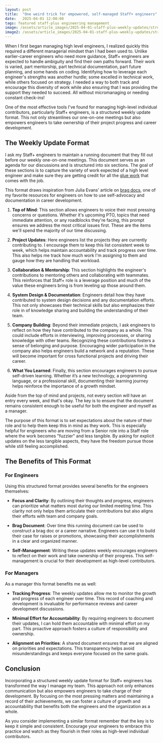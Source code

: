```yaml
---
layout: post
title:  "One weird trick for empowered, self-managed Staff+ engineers"
date:   2025-04-01 12:00:00
tags: featured staff-plus engineering management
image: /assets/article_images/2025-04-01-staff-plus-weekly-updates/structured-growth.jpg
image2: /assets/article_images/2025-04-01-staff-plus-weekly-updates/structured-growth-mobile.jpg
---
```


When I first began managing high level engineers, I realized quickly this required a different managerial mindset
than I had been used to. Unlike earlier-career engineers who need more guidance,
Staff+ engineers are expected to handle ambiguity and find their own paths forward. Their work is varied, part mentorship, part
technical documentation, part future planning, and some hands on coding. Identifying how to leverage each engineer's
strengths was another hurdle; some excelled in technical work, while others focused on strategy. I needed a way to both
track and encourage this diversity of work while also ensuring that I was providing the support they needed to succeed.
All without micromanaging or needing constant check-ins!

One of the most effective tools I've found for managing high-level individual contributors, particularly Staff+ engineers,
is a structured weekly update format. This not only streamlines our one-on-one meetings but also empowers engineers to take
ownership of their project progress and career development.

## The Weekly Update Format

I ask my Staff+ engineers to maintain a running document that they fill out before our weekly one-on-one meetings. This
document serves as an agenda for our discussions and is structured into six sections. The goal of these sections
is to capture the variety of work expected of a high level engineer and make sure they are getting credit for all the
[glue work](https://www.noidea.dog/glue) that comes with the job.

This format draws inspiration from Julia Evans' article on [brag docs](https://jvns.ca/blog/brag-documents/),
one of my favorite resources for engineers on how to use self-advocacy and documentation in career development.

1. **Top of Mind**: This section allows engineers to voice their most pressing concerns or questions. Whether
   it's upcoming PTO, topics that need immediate attention, or any roadblocks they're facing, this prompt
   ensures we address the most critical issues first. These are the items we'll spend the majority of our time discussing.

2. **Project Updates**: Here engineers list the projects they are currently contributing to. I encourage them
   to keep this list consistent week to week, which helps maintain accountability and track progress over time.
   This also helps me track how much work I'm assigning to them and gauge how they are handling that workload.

3. **Collaboration & Mentorship**: This section highlights the engineer's contributions to mentoring others and
   collaborating with teammates. This reinforces that Staff+ role is a leverage position and much of the value
   these engineers bring is from leveling up those around them.

4. **System Design & Documentation**: Engineers detail how they have contributed to system design decisions
   and any documentation efforts. This not only showcases their technical skills but also emphasizes their role in
  of knowledge sharing and building the understanding of their team.

1. **Company Building**: Beyond their immediate projects, I ask engineers to reflect on how they have
   contributed to the company as a whole. This could include efforts in interviewing, improving processes, or
   sharing knowledge with other teams. Recognizing these contributions fosters a sense of belonging and purpose.
   Encouraging wider participation in the company also helps engineers build a network and a reputation.
   These will become important for cross functional projects and driving their career.

2. **What You Learned**: Finally, this section encourages engineers to pursue self-driven learning. Whether
   it’s a new technology, a programming language, or a professional skill, documenting their learning journey helps
   reinforce the importance of a growth mindset.

Aside from the top of mind and projects, not every section will have an entry every week, and that's okay. The key is to ensure that the document remains
consistent enough to be useful for both the engineer and myself as a manager.

The purpose of this format is to set expectations about the nature of their role and to help them keep this in
mind as they work. This is especially helpful for engineers who are moving from a Senior role into a Staff
role where the work becomes "fuzzier" and less tangible. By asking for explicit updates on the less tangible
aspects, they have the freedom pursue those while still feeling accomplished.

## The Benefits of This Format

### For Engineers

Using this structured format provides several benefits for the engineers themselves:

- **Focus and Clarity**: By outlining their thoughts and progress, engineers can prioritize what matters most
  during our limited meeting time. This clarity not only helps them articulate their contributions but also
  aligns their efforts with team and company goals.

- **Brag Document**: Over time this running document can be used to construct a brag doc or a career narrative. Engineers can use it to
  build their case for raises or promotions, showcasing their accomplishments in a clear and organized manner.

- **Self-Management**: Writing these updates weekly encourages engineers to reflect on their work and take
  ownership of their progress. This self-management is crucial for their development as high-level contributors.

### For Managers

As a manager this format benefits me as well:

- **Tracking Progress**: The weekly updates allow me to monitor the growth and progress of each engineer over
  time. This record of coaching and development is invaluable for performance reviews and career development
  discussions.

- **Minimal Effort for Accountability**: By requiring engineers to document their updates, I can hold them
  accountable with minimal effort on my part. This proactive approach fosters a culture of responsibility and
  ownership.

- **Alignment on Priorities**: A shared document ensures that we are aligned on priorities and expectations.
  This transparency helps avoid misunderstandings and keeps everyone focused on the same goals.

## Conclusion

Incorporating a structured weekly update format for Staff+ engineers has transformed the way I manage my team.
This approach not only enhances communication but also empowers engineers to take charge of their development.
By focusing on the most pressing matters and maintaining a record of their achievements, we can foster a culture
of growth and accountability that benefits both the engineers and the organization as a whole.

As you consider implementing a similar format remember that the key is to keep it simple and consistent.
Encourage your engineers to embrace this practice and watch as they flourish in their roles as high-level
individual contributors.

